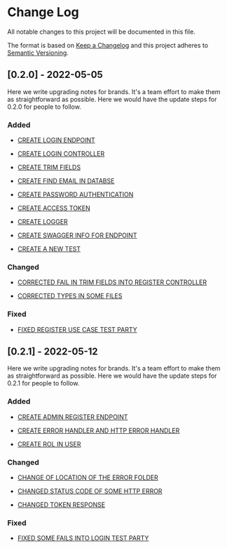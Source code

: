 # Change Log

All notable changes to this project will be documented in this file.

The format is based on [Keep a Changelog](http://keepachangelog.com/)
and this project adheres to [Semantic Versioning](http://semver.org/).

## [0.2.0] - 2022-05-05

Here we write upgrading notes for brands. It's a team effort to make them as
straightforward as possible. Here we would have the update steps for 0.2.0 for people to follow.

### Added

-   [CREATE LOGIN ENDPOINT](https://github.com/DomingoCast/jnt-copy/pull/130)

-   [CREATE LOGIN CONTROLLER](https://github.com/DomingoCast/jnt-copy/pull/142)

-   [CREATE TRIM FIELDS](https://github.com/DomingoCast/jnt-copy/pull/133)

-   [CREATE FIND EMAIL IN DATABSE](https://github.com/DomingoCast/jnt-copy/pull/144)

-   [CREATE PASSWORD AUTHENTICATION](https://github.com/DomingoCast/jnt-copy/pull/150)

-   [CREATE ACCESS TOKEN](https://github.com/DomingoCast/jnt-copy/pull/145)

-   [CREATE LOGGER](https://github.com/DomingoCast/jnt-copy/pull/100)

-   [CREATE SWAGGER INFO FOR ENDPOINT](https://github.com/DomingoCast/jnt-copy/pull/151)

-   [CREATE A NEW TEST ](https://github.com/DomingoCast/jnt-copy/pull/130)

### Changed

-   [CORRECTED FAIL IN TRIM FIELDS INTO REGISTER CONTROLLER](https://github.com/DomingoCast/jnt-copy/pull/149)

-   [CORRECTED TYPES IN SOME FILES](https://github.com/DomingoCast/jnt-copy/pull/149)

### Fixed

-   [FIXED REGISTER USE CASE TEST PARTY](https://www.notion.so/Register-Use-Case-Test-party-5f2d2123e0bf43f6bb4a2f0fc7d6ea5d)

## [0.2.1] - 2022-05-12

Here we write upgrading notes for brands. It's a team effort to make them as
straightforward as possible. Here we would have the update steps for 0.2.1 for people to follow.

### Added

-   [CREATE ADMIN REGISTER ENDPOINT](https://github.com/DomingoCast/jnt-copy/pull/153)

-   [CREATE ERROR HANDLER AND HTTP ERROR HANDLER](https://github.com/DomingoCast/jnt-copy/pull/158)

-   [CREATE ROL IN USER](https://github.com/DomingoCast/jnt-copy/pull/152)


### Changed

-   [CHANGE OF LOCATION OF THE ERROR FOLDER](https://github.com/DomingoCast/jnt-copy/pull/165)

-   [CHANGED STATUS CODE OF SOME HTTP ERROR](https://github.com/DomingoCast/jnt-copy/pull/158)

-   [CHANGED TOKEN RESPONSE](https://github.com/DomingoCast/jnt-copy/pull/171)

### Fixed

-   [FIXED SOME FAILS INTO LOGIN TEST PARTY](https://github.com/DomingoCast/jnt-copy/pull/158)
